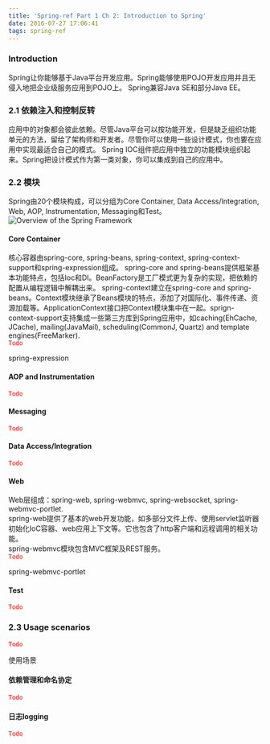 ```yaml
---
title: 'Spring-ref Part 1 Ch 2: Introduction to Spring'
date: 2016-07-27 17:06:41
tags: spring-ref
---
```


### Introduction
Spring让你能够基于Java平台开发应用。Spring能够使用POJO开发应用并且无侵入地把企业级服务应用到POJO上。
Spring兼容Java SE和部分Java EE。
### 2.1 依赖注入和控制反转
应用中的对象都会彼此依赖。尽管Java平台可以按功能开发，但是缺乏组织功能单元的方法，留给了架构师和开发者。尽管你可以使用一些设计模式，你也要在应用中实现最适合自己的模式。
Spring IOC组件把应用中独立的功能模块组织起来。Spring把设计模式作为第一类对象，你可以集成到自己的应用中。
### 2.2 模块
Spring由20个模块构成，可以分组为Core Container, Data Access/Integration, Web, AOP, Instrumentation, Messaging和Test。 
![Overview of the Spring Framework](http://img.kerolgao.com/spring-overview.png)
#### Core Container
核心容器由spring-core, spring-beans, spring-context, spring-context-support和spring-expression组成。
spring-core and spring-beans提供框架基本功能特点，包括Ioc和DI。BeanFactory是工厂模式更为复杂的实现，把依赖的配置从编程逻辑中解耦出来。
spring-context建立在spring-core and spring-beans。Context模块继承了Beans模块的特点，添加了对国际化、事件传递、资源加载等。ApplicationContext接口把Context模块集中在一起。sprign-context-support支持集成一些第三方库到Spring应用中，如caching(EhCache, JCache), mailing(JavaMail), scheduling(CommonJ, Quartz) and template engines(FreeMarker).  
<font color='red'>`Todo`</font>

spring-expression  

#### AOP and Instrumentation
<font color='red'>`Todo`</font>  

#### Messaging
<font color='red'>`Todo`</font>  

#### Data Access/Integration
<font color='red'>`Todo`</font>  

#### Web
Web层组成：spring-web, spring-webmvc, spring-websocket, spring-webmvc-portlet.  
spring-web提供了基本的web开发功能，如多部分文件上传、使用servlet监听器初始化IoC容器、web应用上下文等。它也包含了http客户端和远程调用的相关功能。  
spring-webmvc模块包含MVC框架及REST服务。  
<font color='red'>`Todo`</font>

spring-webmvc-portlet

#### Test
<font color='red'>`Todo`</font>

### 2.3 Usage scenarios
<font color='red'>`Todo`</font>

使用场景

#### 依赖管理和命名协定
<font color='red'>`Todo`</font>

#### 日志logging
<font color='red'>`Todo`</font>

